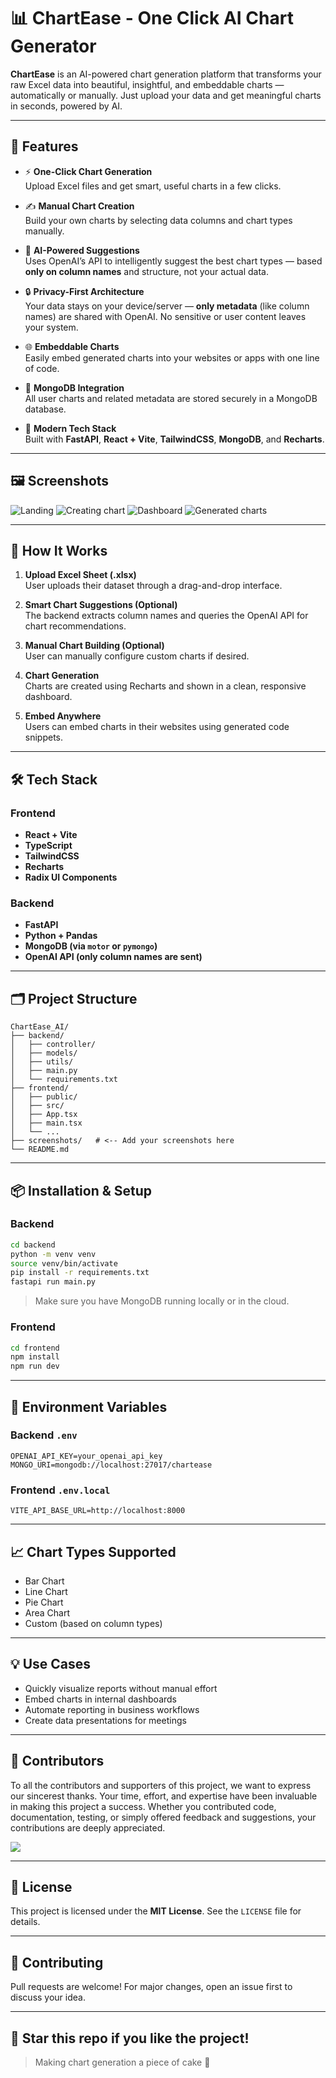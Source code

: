 
# 📊 ChartEase - One Click AI Chart Generator

**ChartEase** is an AI-powered chart generation platform that transforms your raw Excel data into beautiful, insightful, and embeddable charts — automatically or manually. Just upload your data and get meaningful charts in seconds, powered by AI.

---

## 🚀 Features

- ⚡ **One-Click Chart Generation**  
  Upload Excel files and get smart, useful charts in a few clicks.

- ✍️ **Manual Chart Creation**  
  Build your own charts by selecting data columns and chart types manually.

- 🧠 **AI-Powered Suggestions**  
  Uses OpenAI’s API to intelligently suggest the best chart types — based **only on column names** and structure, not your actual data.

- 🔒 **Privacy-First Architecture**  
  Your data stays on your device/server — **only metadata** (like column names) are shared with OpenAI. No sensitive or user content leaves your system.

- 🌐 **Embeddable Charts**  
  Easily embed generated charts into your websites or apps with one line of code.

- 💾 **MongoDB Integration**  
  All user charts and related metadata are stored securely in a MongoDB database.

- 💼 **Modern Tech Stack**  
  Built with **FastAPI**, **React + Vite**, **TailwindCSS**, **MongoDB**, and **Recharts**.

---

## 🖼️ Screenshots


![Landing](https://github.com/vishnuhari17/ChartEase_AI/blob/main/frontend/public/ss1.png?raw=true)
![Creating chart](https://github.com/vishnuhari17/ChartEase_AI/blob/main/frontend/public/ss3.png?raw=true)
![Dashboard](https://github.com/vishnuhari17/ChartEase_AI/blob/main/frontend/public/ss4.png?raw=true)
![Generated charts](https://github.com/vishnuhari17/ChartEase_AI/blob/main/frontend/public/ss2.png?raw=true)

---

## 🧠 How It Works

1. **Upload Excel Sheet (.xlsx)**  
   User uploads their dataset through a drag-and-drop interface.

2. **Smart Chart Suggestions (Optional)**  
   The backend extracts column names and queries the OpenAI API for chart recommendations.

3. **Manual Chart Building (Optional)**  
   User can manually configure custom charts if desired.

4. **Chart Generation**  
   Charts are created using Recharts and shown in a clean, responsive dashboard.

5. **Embed Anywhere**  
   Users can embed charts in their websites using generated code snippets.

---

## 🛠️ Tech Stack

### Frontend
- **React + Vite**
- **TypeScript**
- **TailwindCSS**
- **Recharts**
- **Radix UI Components**

### Backend
- **FastAPI**
- **Python + Pandas**
- **MongoDB (via `motor` or `pymongo`)**
- **OpenAI API (only column names are sent)**

---

## 🗂️ Project Structure

```plaintext
ChartEase_AI/
├── backend/
│   ├── controller/
│   ├── models/
│   ├── utils/
│   ├── main.py
│   └── requirements.txt
├── frontend/
│   ├── public/
│   ├── src/
│   ├── App.tsx
│   ├── main.tsx
│   └── ...
├── screenshots/   # <-- Add your screenshots here
└── README.md
````

---

## 📦 Installation & Setup

### Backend

```bash
cd backend
python -m venv venv
source venv/bin/activate
pip install -r requirements.txt
fastapi run main.py
```

> Make sure you have MongoDB running locally or in the cloud.

### Frontend

```bash
cd frontend
npm install
npm run dev
```

---

## 🧪 Environment Variables

### Backend `.env`

```env
OPENAI_API_KEY=your_openai_api_key
MONGO_URI=mongodb://localhost:27017/chartease
```

### Frontend `.env.local`

```env
VITE_API_BASE_URL=http://localhost:8000
```

---

## 📈 Chart Types Supported

* Bar Chart
* Line Chart
* Pie Chart
* Area Chart
* Custom (based on column types)

---

## 💡 Use Cases

* Quickly visualize reports without manual effort
* Embed charts in internal dashboards
* Automate reporting in business workflows
* Create data presentations for meetings

---

## 🤝 Contributors

To all the contributors and supporters of this project, we want to express our sincerest thanks. Your time, effort, and expertise have been invaluable in making this project a success. Whether you contributed code, documentation, testing, or simply offered feedback and suggestions, your contributions are deeply appreciated.

<a href="https://github.com/vishnuhari17/ChartEase_AI/graphs/contributors">
  <img src="https://contrib.rocks/image?repo=vishnuhari17/ChartEase_AI" />
</a>

---

## 📄 License

This project is licensed under the **MIT License**.
See the `LICENSE` file for details.

---

## 🤝 Contributing

Pull requests are welcome! For major changes, open an issue first to discuss your idea.

---

## 🌟 Star this repo if you like the project!

> Making chart generation a piece of cake 🍰

